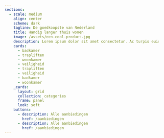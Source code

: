 ```yaml
---
sections:
  - scale: medium
    align: center
    scheme: dark
    tagline: De goedkoopste van Nederland
    title: Handig langer thuis wonen
    image: /assets/een-cool-product.jpg
    description: Lorem ipsum dolor sit amet consectetur. Ac turpis euismod pellentesque tempor sed augue. Nam tellus id.
    cards:
      - badkamer
      - trapliften
      - woonkamer
      - veiligheid
      - trapliften
      - veiligheid
      - badkamer
      - woonkamer
    _cards:
      layout: grid
      collection: categories
      frame: panel
      look: soft
    buttons:
      - description: Alle aanbiedingen
        href: /aanbiedingen
      - description: Alle aanbiedingen
        href: /aanbiedingen
---
```

